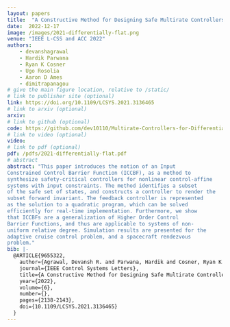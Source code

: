 ```yaml
---
layout: papers
title:  "A Constructive Method for Designing Safe Multirate Controllers for Differentially-Flat Systems"
date:  2022-12-17
image: /images/2021-differentially-flat.png
venue: "IEEE L-CSS and ACC 2022"
authors:
    - devanshagrawal
    - Hardik Parwana
    - Ryan K Cosner
    - Ugo Rosolia
    - Aaron D Ames
    - dimitrapanagou
# give the main figure location, relative to /static/
# link to publisher site (optional)
link: https://doi.org/10.1109/LCSYS.2021.3136465
# link to arxiv (optional)
arxiv:
# link to github (optional)
code: https://github.com/dev10110/Multirate-Controllers-for-Differentially-Flat-Systems
# link to video (optional)
video:
# link to pdf (optional)
pdf: /pdfs/2021-differentially-flat.pdf
# abstract
abstract: "This paper introduces the notion of an Input
Constrained Control Barrier Function (ICCBF), as a method to
synthesize safety-critical controllers for nonlinear control-affine
systems with input constraints. The method identifies a subset
of the safe set of states, and constructs a controller to render the
subset forward invariant. The feedback controller is represented
as the solution to a quadratic program, which can be solved
efficiently for real-time implementation. Furthermore, we show
that ICCBFs are a generalization of Higher Order Control
Barrier Functions, and thus are applicable to systems of non-
uniform relative degree. Simulation results are presented for the
adaptive cruise control problem, and a spacecraft rendezvous
problem."
bib: |-
  @ARTICLE{9655322,
    author={Agrawal, Devansh R. and Parwana, Hardik and Cosner, Ryan K. and Rosolia, Ugo and Ames, Aaron D. and Panagou, Dimitra},
    journal={IEEE Control Systems Letters},
    title={A Constructive Method for Designing Safe Multirate Controllers for Differentially-Flat Systems},
    year={2022},
    volume={6},
    number={},
    pages={2138-2143},
    doi={10.1109/LCSYS.2021.3136465}
  }
---
```

